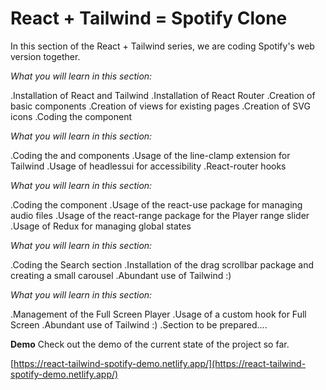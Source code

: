 # React + Tailwind = Spotify Clone

In this section of the React + Tailwind series, we are coding Spotify's web version together.

*What you will learn in this section:*

.Installation of React and Tailwind
.Installation of React Router
.Creation of basic components
.Creation of views for existing pages
.Creation of SVG icons
.Coding the <Sidebar /> component

*What you will learn in this section:*

.Coding the <Navbar /> and <Home /> components
.Usage of the line-clamp extension for Tailwind
.Usage of headlessui for accessibility
.React-router hooks

*What you will learn in this section:*

.Coding the <Player /> component
.Usage of the react-use package for managing audio files
.Usage of the react-range package for the Player range slider
.Usage of Redux for managing global states

*What you will learn in this section:*

.Coding the Search section
.Installation of the drag scrollbar package and creating a small carousel
.Abundant use of Tailwind :)

*What you will learn in this section:*

.Management of the Full Screen Player
.Usage of a custom hook for Full Screen
.Abundant use of Tailwind :)
.Section to be prepared....

**Demo**
Check out the demo of the current state of the project so far.

[https://react-tailwind-spotify-demo.netlify.app/](https://react-tailwind-spotify-demo.netlify.app/)
